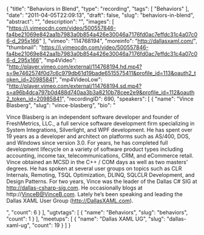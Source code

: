 {
  "title": "Behaviors in Blend",
  "type": "recording",
  "tags": [
    "Behaviors"
  ],
  "date": "2011-04-05T22:09:13",
  "draft": false,
  "slug": "behaviors-in-blend",
  "abstract": "",
  "description": "",
  "images": [
    "https://i.vimeocdn.com/video/500557846-fa4be21069e842aa1b7983a0b854a426e30046a7176fd0ac7effdc31c4a07c06-d_295x166"
  ],
  "vimeo": "114768194",
  "moreinfo": "http://dallasxaml.com/",
  "thumbnail": "https://i.vimeocdn.com/video/500557846-fa4be21069e842aa1b7983a0b854a426e30046a7176fd0ac7effdc31c4a07c06-d_295x166",
  "mp4Video": "http://player.vimeo.com/external/114768194.hd.mp4?s=9e7462574f0d7c6c979db61d19bade6515575411&profile_id=113&oauth2_token_id=20985841",
  "mp4VideoLow": "http://player.vimeo.com/external/114768194.sd.mp4?s=a96b4dca797b0d488d740aa3b3a8210b78cee2e9&profile_id=112&oauth2_token_id=20985841",
  "recordingID": 690,
  "speakers": [
    {
      "name": "Vince Blasberg",
      "slug": "vince-blasberg",
      "bio": "<p>Vince Blasberg is an independent software developer and founder of FreshMetrics, LLC., a full service software development firm specializing in System Integrations, Silverlight, and WPF development. He has spent over 19 years as a developer and architect on platforms such as AS/400, DOS, and Windows since version 3.0. For years, he has completed full development lifecycle on a variety of software product types including accounting, income tax, telecommunications, CRM, and eCommerce retail. Vince obtained an MCSD in the C++ / COM days as well as two masters’ degrees. He has spoken at several user groups on topics such as CLR Internals, Remoting, TSQL Optimization, DLINQ, SQLCLR Development, and Design Patterns. For two years, Vince was the leader of the Dallas C# SIG at http://dallas-csharp-sig.com. He occasionally blogs at http://VinceB@VinceB.com. Lately he’s been speaking and leading the Dallas XAML User Group (http://DallasXAML.com).</p>",
      "count": 6
    }
  ],
  "ugtvtags": [
    {
      "name": "Behaviors",
      "slug": "behaviors",
      "count": 1
    }
  ],
  "meetups": [
    {
      "name": "Dallas XAML UG",
      "slug": "dallas-xaml-ug",
      "count": 19
    }
  ]
}